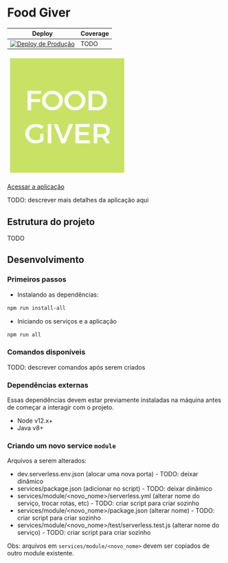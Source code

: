 # Food Giver

|Deploy|Coverage|
|------|--------|
|[![Deploy de Produção](https://github.com/sergioflores-j/food-giver/workflows/deploy/badge.svg?branch=master&label=Production)](https://github.com/sergioflores-j/food-giver/actions?query=branch%3Amaster)|TODO


![image](./app/src/assets/logo.png)

[Acessar a aplicação](https://d6x206yew963j.cloudfront.net)

TODO: descrever mais detalhes da aplicação aqui

## Estrutura do projeto

TODO

## Desenvolvimento

### Primeiros passos

- Instalando as dependências:
```bash
npm run install-all
```

- Iniciando os serviços e a aplicação
```bash
npm run all
```

### Comandos disponíveis

TODO: descrever comandos após serem criados

### Dependências externas

Essas dependências devem estar previamente instaladas na máquina antes de começar a interagir com o projeto.

- Node v12.x+
- Java v8+

### Criando um novo service `module`

Arquivos a serem alterados:

- dev.serverless.env.json (alocar uma nova porta) - TODO: deixar dinâmico
- services/package.json (adicionar no script) - TODO: deixar dinâmico
- services/module/<novo_nome>/serverless.yml (alterar nome do serviço, trocar rotas, etc) - TODO: criar script para criar sozinho
- services/module/<novo_nome>/package.json (alterar nome) - TODO: criar script para criar sozinho
- services/module/<novo_nome>/test/serverless.test.js (alterar nome do serviço) - TODO: criar script para criar sozinho

Obs: arquivos em `services/module/<novo_nome>` devem ser copiados de outro module existente.
